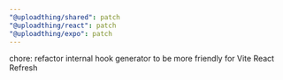 ```yaml
---
"@uploadthing/shared": patch
"@uploadthing/react": patch
"@uploadthing/expo": patch
---
```


chore: refactor internal hook generator to be more friendly for Vite React Refresh
